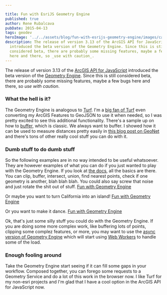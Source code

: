 ```yaml
---

title: Fun with EsriJS Geometry Engine
published: true
author: Rene Rubalcava
pubDate: 2015-04-13
tags: geodev
heroImage: '../../assets/blog/fun-with-esrijs-geometry-engine/images/cateyes.gif'
description: The release of version 3.13 of the ArcGIS API for JavaScript
  introduced the beta version of the Geometry Engine. Since this is still
  considered beta, there are probably some missing features, maybe a few bugs
  here and there, so _use with caution_.
---
```


The release of version 3.13 of the
[ArcGIS API for JavaScript](https://developers.arcgis.com/javascript/)
introduced the beta version of the
[Geometry Engine](https://developers.arcgis.com/javascript/jsapi/esri.geometry.geometryengine-amd.html).
Since this is still considered beta, there are probably some missing features,
maybe a few bugs here and there, so _use with caution_.

### What the hell is it?

The Geometry Engine is analogous to [Turf](http://turfjs.org/). I'm a
[big fan of Turf](https://odoe.net/blog/exploring-new-turf/) even converting my
ArcGIS Features to GeoJSON to use it when needed, so I was pretty excited to see
this additional functionality. There's a sample up on how to
[buffer](https://developers.arcgis.com/javascript/jssamples/ge_geodesic_buffers.html),
which is classic. We always want to buffer. I showed how it can be used to
measure distances pretty easily in
[this blog post on GeoNet](https://geonet.esri.com/people/odoe/blog/2015/04/01/esrijs-with-reactjs-updated)
and there's tons of other really cool stuff you can do with it.

### Dumb stuff to do dumb stuff

So the following examples are in no way intended to be useful whatsoever. They
are however examples of what you can do if you just wanted to play with the
Geometry Engine. If you look at
[the docs](https://developers.arcgis.com/javascript/jsapi/esri.geometry.geometryengine-amd.html),
all the basics are there. You can clip, buffer, intersect, union, find nearest
points, check if one geometry is another, blah blah blah. You could also say
screw that noise and just rotate the shit out of stuff.
[Fun with Geometry Engine](http://jsbin.com/ziwegefote/1/embed?output)

Or maybe you want to turn California into an island!
[Fun with Geometry Engine](http://jsbin.com/ziwegefote/2/embed?output)

Or you want to make it dance.
[Fun with Geometry Engine](http://jsbin.com/ziwegefote/3/embed?output)

Ok, that's just some silly stuff you could do with the Geometry Engine. If you
are doing some more complex work, like buffering lots of points, clipping some
complez features, or more, you may want to use the
[async version of Geometry Engine](https://developers.arcgis.com/javascript/jsapi/esri.geometry.geometryengineasync-amd.html)
which will start using
[Web Workers](https://developer.mozilla.org/en-US/docs/Web/API/Web_Workers_API/Using_web_workers)
to handle some of the load.

### Enough fooling around

Take the Geometry Engine start seeing if it can fill some gaps in your workflow.
Composed together, you can forego some requests to a Geometry Service and do a
lot of this work in the browser now. I like Turf for my non-esri projects and
I'm glad that I have a cool option in the ArcGIS API for JavaScript now.
